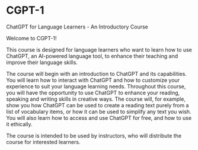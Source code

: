 # CGPT-1
ChatGPT for Language Learners - An Introductory Course

Welcome to CGPT-1!

This course is designed for language learners who want to learn how to use ChatGPT, an AI-powered language tool, to enhance their teaching and improve their language skills.

The course will begin with an introduction to ChatGPT and its capabilities. You will learn how to interact with ChatGPT and how to customize your experience to suit your language learning needs. Throughout this course, you will have the opportunity to use ChatGPT to enhance your reading, speaking and writing skills in creative ways. The course will, for example, show you how ChatGPT can be used to create a reading text purely from a list of vocabulary items, or how it can be used to simplify any text you wish. You will also learn how to access and use ChatGPT for free, and how to use it ethically.

The course is intended to be used by instructors, who will distribute the course for interested learners. 
